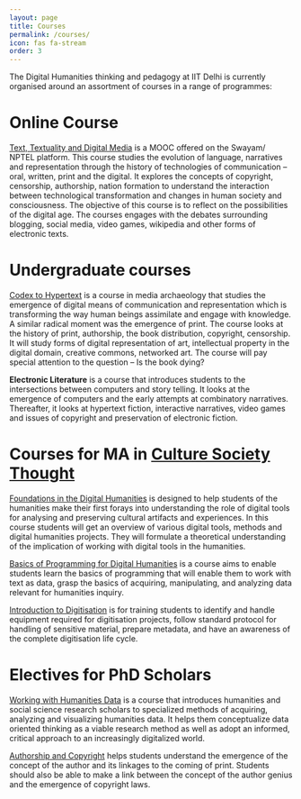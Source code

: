 ```yaml
---
layout: page
title: Courses
permalink: /courses/
icon: fas fa-stream
order: 3
---
```



The Digital Humanities thinking and pedagogy at IIT Delhi is currently organised around an assortment of courses in a range of programmes:

# Online Course

[Text, Textuality and Digital Media](https://swayam.gov.in/nd1_noc19_hs54/preview) is a MOOC offered on the Swayam/ NPTEL platform. This course studies the evolution of language, narratives and representation through the history of technologies of communication – oral, written, print and the digital. It explores the concepts of copyright, censorship, authorship, nation formation to understand the interaction between technological transformation and changes in human society and consciousness. The objective of this course is to reflect on the possibilities of the digital age. The courses engages with the debates surrounding  blogging, social media, video games, wikipedia and other forms of electronic texts.

# Undergraduate courses

[Codex to Hypertext](https://hss.iitd.ac.in/course/codex-hypertext) is a course in media archaeology that studies the emergence of digital means of communication and representation which is transforming the way human beings assimilate and engage with knowledge. A similar radical moment was the emergence of print. The course looks at the history of print, authorship, the book distribution, copyright, censorship. It will study forms of digital representation of art, intellectual property in the digital domain, creative commons, networked art. The course will pay special attention to the question – Is the book dying?

**Electronic Literature** is a course that introduces students to the intersections between computers and story telling. It looks at the emergence of computers and the early attempts at combinatory narratives. Thereafter, it looks at hypertext fiction, interactive narratives, video games and issues of copyright and preservation of electronic fiction.

# Courses for MA in [Culture Society Thought](https://hss.iitd.ac.in/macst)

[Foundations in the Digital Humanities](https://hss.iitd.ac.in/course/foundations-digital-humanities) is designed to help students of the humanities make their first forays into understanding the role of digital tools for analysing and preserving cultural artifacts and experiences. In this course students will get an overview of various digital tools, methods and digital humanities projects. They will formulate a theoretical understanding of the implication of working with digital tools in the humanities.

[Basics of Programming for Digital Humanities](https://hss.iitd.ac.in/course/basics-programming-digital-humanities) is a course aims to enable students learn the basics of programming that will enable them to work with text as data, grasp the basics of acquiring, manipulating, and analyzing data relevant for humanities inquiry. 

[Introduction to Digitisation](https://hss.iitd.ac.in/course/introduction-digitisation) is for training students to identify and handle equipment required for digitisation projects, follow standard protocol for handling of sensitive material, prepare metadata, and have an awareness of the complete digitisation life cycle. 


# Electives for PhD Scholars

[Working with Humanities Data](https://hss.iitd.ac.in/course/working-humanities-data) is a course that introduces humanities and social science research scholars to specialized methods of acquiring, analyzing and visualizing humanities data. It helps them conceptualize data oriented thinking as a viable research method as well as adopt an informed, critical approach to an increasingly digitalized world. 

[Authorship and Copyright](https://hss.iitd.ac.in/course/authorship-and-copyright) helps students understand the emergence of the concept of the author and its linkages to the coming of print. Students should also be able to make a link between the concept of the author genius and the emergence of copyright laws.